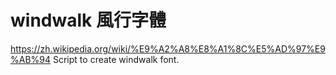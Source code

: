 # windwalk 風行字體
https://zh.wikipedia.org/wiki/%E9%A2%A8%E8%A1%8C%E5%AD%97%E9%AB%94
Script to create windwalk font.
